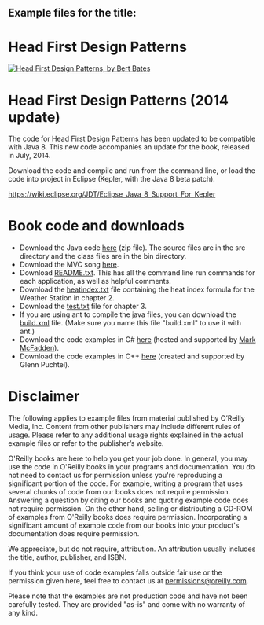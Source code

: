## Example files for the title:  
	  
# Head First Design Patterns
	  
[![Head First Design Patterns, by Bert Bates](http://akamaicovers.oreilly.com/images/9780596007126/cat.gif)](https://www.safaribooksonline.com/library/view/title/0596007124//)
	  
# Head First Design Patterns (2014 update)

The code for Head First Design Patterns has been updated to be compatible with Java 8. This new code accompanies an update for the book, released in July, 2014.

Download the code and compile and run from the command line, or load the code into project in Eclipse (Kepler, with the Java 8 beta patch).

https://wiki.eclipse.org/JDT/Eclipse_Java_8_Support_For_Kepler

# Book code and downloads

* Download the Java code [here](https://resources.oreilly.com/examples/9780596007126/blob/master/examples/HeadFirstDesignPatterns_code102507.zip) (zip file). The source files are in the src directory and the class files are in the bin directory. 
* Download the MVC song [here](http://csl.ensm-douai.fr/noury/20#mp3).
* Download [README.txt](https://resources.oreilly.com/examples/9780596007126/blob/master/examples/README.txt). This has all the command line run commands for each application, as well as helpful comments. 
* Download the [heatindex.txt](https://resources.oreilly.com/examples/9780596007126/blob/master/examples/heatindex.txt) file containing the heat index formula for the Weather Station in chapter 2.
* Download the [test.txt](https://resources.oreilly.com/examples/9780596007126/blob/master/examples/test.txt) file for chapter 3. 
* If you are using ant to compile the java files, you can download the [build.xml](https://resources.oreilly.com/examples/9780596007126/blob/master/examples/build.txt) file. (Make sure you name this file "build.xml" to use it with ant.)
* Download the code examples in C# [here](https://resources.oreilly.com/examples/9780596007126/blob/master/examples/HeadFirstDesignPatternsInCSharp.zip) (hosted and supported by [Mark McFadden](http://www.msquaredweb.com/DesignPatterns)).
* Download the code examples in C++ [here](http://sourceforge.net/projects/hfdp-cpp) (created and supported by Glenn Puchtel).

# Disclaimer

The following applies to example files from material published by O’Reilly Media, Inc. Content from other publishers may include different rules of usage. Please refer to any additional usage rights explained in the actual example files or refer to the publisher’s website.
	  
O'Reilly books are here to help you get your job done. In general, you may use the code in O'Reilly books in your programs and documentation. You do not need to contact us for permission unless you're reproducing a significant portion of the code. For example, writing a program that uses several chunks of code from our books does not require permission. Answering a question by citing our books and quoting example code does not require permission. On the other hand, selling or distributing a CD-ROM of examples from O'Reilly books does require permission. Incorporating a significant amount of example code from our books into your product's documentation does require permission.
	  
We appreciate, but do not require, attribution. An attribution usually includes the title, author, publisher, and ISBN.
	  
If you think your use of code examples falls outside fair use or the permission given here, feel free to contact us at <permissions@oreilly.com>.
	  
Please note that the examples are not production code and have not been carefully tested. They are provided "as-is" and come with no warranty of any kind.
